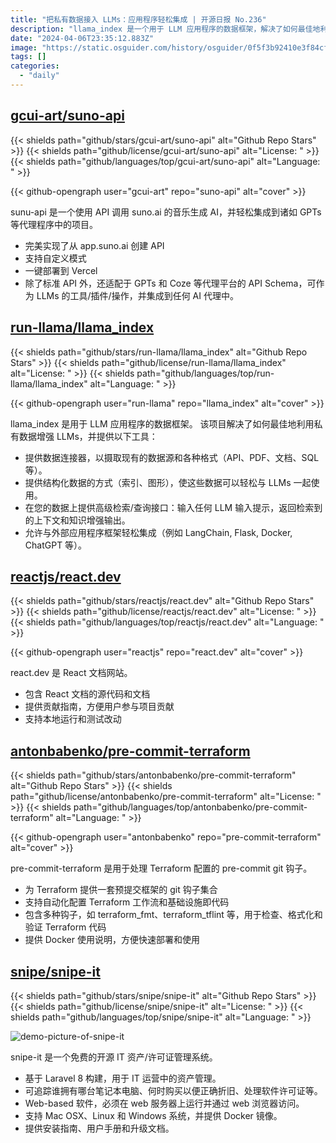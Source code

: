 ```yaml
---
title: "把私有数据接入 LLMs：应用程序轻松集成 | 开源日报 No.236"
description: "llama_index 是一个用于 LLM 应用程序的数据框架，解决了如何最佳地利用私有数据增强 LLMs 的问题，并提供了数据连接器、结构化数据的方式、高级检索/查询接口以及与外部应用程序框架轻松集成的工具。这个项目为用户提供了便利，让他们可以轻松地利用各种数据源与 LLMs 结合，提高数据的利用价值，是一个值得尝试的工具。"
date: "2024-04-06T23:35:12.883Z"
image: "https://static.osguider.com/history/osguider/0f5f3b92410e3f84cfe8717202e72961.png"
tags: []
categories:
  - "daily"
---
```


## [gcui-art/suno-api](https://github.com/gcui-art/suno-api)

{{< shields path="github/stars/gcui-art/suno-api" alt="Github Repo Stars" >}} {{< shields path="github/license/gcui-art/suno-api" alt="License: " >}} {{< shields path="github/languages/top/gcui-art/suno-api" alt="Language: " >}}

{{< github-opengraph user="gcui-art" repo="suno-api" alt="cover" >}}

sunu-api 是一个使用 API 调用 suno.ai 的音乐生成 AI，并轻松集成到诸如 GPTs 等代理程序中的项目。

- 完美实现了从 app.suno.ai 创建 API
- 支持自定义模式
- 一键部署到 Vercel
- 除了标准 API 外，还适配于 GPTs 和 Coze 等代理平台的 API Schema，可作为 LLMs 的工具/插件/操作，并集成到任何 AI 代理中。
  
## [run-llama/llama_index](https://github.com/run-llama/llama_index)

{{< shields path="github/stars/run-llama/llama_index" alt="Github Repo Stars" >}} {{< shields path="github/license/run-llama/llama_index" alt="License: " >}} {{< shields path="github/languages/top/run-llama/llama_index" alt="Language: " >}}

{{< github-opengraph user="run-llama" repo="llama_index" alt="cover" >}}

llama_index 是用于 LLM 应用程序的数据框架。
该项目解决了如何最佳地利用私有数据增强 LLMs，并提供以下工具：

- 提供数据连接器，以摄取现有的数据源和各种格式（API、PDF、文档、SQL 等）。
- 提供结构化数据的方式（索引、图形），使这些数据可以轻松与 LLMs 一起使用。
- 在您的数据上提供高级检索/查询接口：输入任何 LLM 输入提示，返回检索到的上下文和知识增强输出。
- 允许与外部应用程序框架轻松集成（例如 LangChain, Flask, Docker, ChatGPT 等）。
  
## [reactjs/react.dev](https://github.com/reactjs/react.dev)

{{< shields path="github/stars/reactjs/react.dev" alt="Github Repo Stars" >}} {{< shields path="github/license/reactjs/react.dev" alt="License: " >}} {{< shields path="github/languages/top/reactjs/react.dev" alt="Language: " >}}

{{< github-opengraph user="reactjs" repo="react.dev" alt="cover" >}}

react.dev 是 React 文档网站。

- 包含 React 文档的源代码和文档
- 提供贡献指南，方便用户参与项目贡献
- 支持本地运行和测试改动
  
## [antonbabenko/pre-commit-terraform](https://github.com/antonbabenko/pre-commit-terraform)

{{< shields path="github/stars/antonbabenko/pre-commit-terraform" alt="Github Repo Stars" >}} {{< shields path="github/license/antonbabenko/pre-commit-terraform" alt="License: " >}} {{< shields path="github/languages/top/antonbabenko/pre-commit-terraform" alt="Language: " >}}

{{< github-opengraph user="antonbabenko" repo="pre-commit-terraform" alt="cover" >}}

pre-commit-terraform 是用于处理 Terraform 配置的 pre-commit git 钩子。

- 为 Terraform 提供一套预提交框架的 git 钩子集合
- 支持自动化配置 Terraform 工作流和基础设施即代码
- 包含多种钩子，如 terraform_fmt、terraform_tflint 等，用于检查、格式化和验证 Terraform 代码
- 提供 Docker 使用说明，方便快速部署和使用
  
## [snipe/snipe-it](https://github.com/snipe/snipe-it)

{{< shields path="github/stars/snipe/snipe-it" alt="Github Repo Stars" >}} {{< shields path="github/license/snipe/snipe-it" alt="License: " >}} {{< shields path="github/languages/top/snipe/snipe-it" alt="Language: " >}}

![demo-picture-of-snipe-it](https://static.osguider.com/subject/github/snipe/snipe-it/70e36ab510ece3259b553cc56d8b4f2a.png)

snipe-it 是一个免费的开源 IT 资产/许可证管理系统。

- 基于 Laravel 8 构建，用于 IT 运营中的资产管理。
- 可追踪谁拥有哪台笔记本电脑、何时购买以便正确折旧、处理软件许可证等。
- Web-based 软件，必须在 web 服务器上运行并通过 web 浏览器访问。
- 支持 Mac OSX、Linux 和 Windows 系统，并提供 Docker 镜像。
- 提供安装指南、用户手册和升级文档。
  
